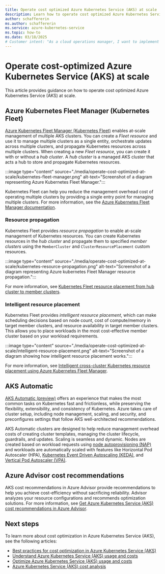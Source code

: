 ```yaml
---
title: Operate cost optimized Azure Kubernetes Service (AKS) at scale
description: Learn how to operate cost optimized Azure Kubernetes Service (AKS) at scale.
author: schaffererin
ms.author: schaffererin
ms.service: azure-kubernetes-service
ms.topic: how-to
ms.date: 03/18/2025
# Customer intent: "As a cloud operations manager, I want to implement cost-optimized Kubernetes management practices, so that I can efficiently operate multiple AKS clusters at scale while minimizing operational costs."
---
```


# Operate cost-optimized Azure Kubernetes Service (AKS) at scale

This article provides guidance on how to operate cost optimized Azure Kubernetes Service (AKS) at scale.

## Azure Kubernetes Fleet Manager (Kubernetes Fleet)

[Azure Kubernetes Fleet Manager (Kubernetes Fleet)](/azure/kubernetes-fleet/overview) enables at-scale management of multiple AKS clusters. You can create a *Fleet resource* and use it to manage multiple clusters as a single entity, orchestrate updates across multiple clusters, and propagate Kubernetes resources across multiple clusters. When creating a new *Fleet resource*, you can create it with or without a *hub cluster*. A *hub cluster* is a managed AKS cluster that acts a hub to store and propagate Kubernetes resources.

:::image type="content" source="./media/operate-cost-optimized-at-scale/kubernetes-fleet-manager.png" alt-text="Screenshot of a diagram representing Azure Kubernetes Fleet Manager.":::

Kubernetes Fleet can help you reduce the management overhead cost of operating multiple clusters by providing a single entry point for managing multiple clusters. For more information, see the [Azure Kubernetes Fleet Manager documentation](/azure/kubernetes-fleet/).

### Resource propagation

Kubernetes Fleet provides *resource propagation* to enable at-scale management of Kubernetes resources. You can create Kubernetes resources in the *hub cluster* and propagate them to specified *member clusters* using the `MemberCluster` and `ClusterResourcePlacement` custom resources.

:::image type="content" source="./media/operate-cost-optimized-at-scale/kubernetes-resource-propagation.png" alt-text="Screenshot of a diagram representing Azure kubernetes Fleet Manager resource propagation.":::

For more information, see [Kubernetes Fleet resource placement from hub cluster to member clusters](/azure/kubernetes-fleet/concepts-resource-propagation).

### Intelligent resource placement

Kubernetes Fleet provides *intelligent resource placement*, which can make scheduling decisions based on node count, cost of compute/memory in target member clusters, and resource availability in target member clusters. This allows you to place workloads in the most cost-effective member cluster based on your workload requirements.

:::image type="content" source="./media/operate-cost-optimized-at-scale/intelligent-resource-placement.png" alt-text="Screenshot of a diagram showing how intelligent resource placement works.":::

For more information, see [Intelligent cross-cluster Kubernetes resource placement using Azure Kubernetes Fleet Manager](/azure/kubernetes-fleet/intelligent-resource-placement).

## AKS Automatic

[AKS Automatic (preview)](./intro-aks-automatic.md) offers an experience that makes the most common tasks on Kubernetes fast and frictionless, while preserving the flexibility, extensibility, and consistency of Kubernetes. Azure takes care of cluster setup, including node management, scaling, and security, and preconfigures settings that follow AKS well-architected recommendations.

AKS Automatic clusters are designed to help reduce management overhead costs of creating cluster templates, managing the cluster lifecycle, guardrails, and updates. Scaling is seamless and dynamic. Nodes are created based on workload requests using [node autoprovisioning (NAP)](./node-autoprovision.md) and workloads are automatically scaled with features like Horizontal Pod Autoscaler (HPA), [Kubernetes Event Driven Autoscaling (KEDA)](./keda-about.md), and [Vertical Pod Autoscaler (VPA)](./vertical-pod-autoscaler.md).

## Azure Advisor cost recommendations

AKS cost recommendations in Azure Advisor provide recommendations to help you achieve cost-efficiency without sacrificing reliability. Advisor analyzes your resource configurations and recommends optimization solutions. For more information, see [Get Azure Kubernetes Service (AKS) cost recommendations in Azure Advisor](./cost-advisors.md).

## Next steps

To learn more about cost optimization in Azure Kubernetes Service (AKS), see the following articles:

- [Best practices for cost optimization in Azure Kubernetes Service (AKS)](./best-practices-cost.md)
- [Understand Azure Kubernetes Service (AKS) usage and costs](./understand-aks-costs.md)
- [Optimize Azure Kubernetes Service (AKS) usage and costs](./optimize-aks-costs.md)
- [Azure Kubernetes Service (AKS) cost analysis](./cost-analysis.md)
